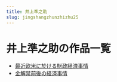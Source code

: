 ```yaml
---
title: 井上準之助
slug: jingshangzhunzhizhu25
---
```


# 井上準之助の作品一覧

- [最近欧米に於ける財政経済事情](zuijinouminiyukerucaizhengjingjishiqing0f)
- [金解禁前後の経済事情](jinjiejinqianhounojingjishiqingd6)
